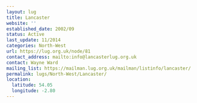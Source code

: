 ```yaml
---
layout: lug
title: Lancaster
website: ''
established_date: 2002/09
status: Active
last_update: 11/2014
categories: North-West
url: https://lug.org.uk/node/81
contact_address: mailto:info@lancasterlug.org.uk
contact: Wayne Ward
mailing_list: https://mailman.lug.org.uk/mailman/listinfo/lancaster/
permalink: lugs/North-West/Lancaster/
location:
  latitude: 54.05
  longitude: -2.80
---
```

